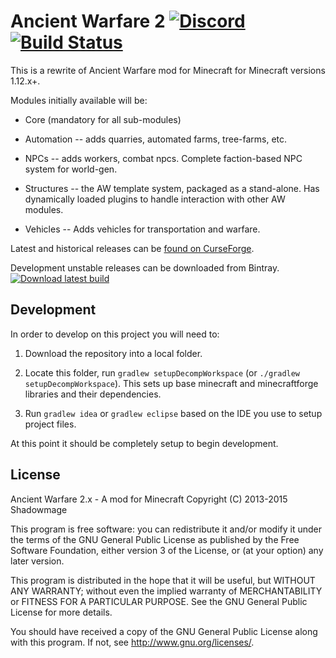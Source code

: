# Ancient Warfare 2 [![Discord](https://img.shields.io/discord/440863937777369088.svg?colorB=7289DA&logo=data:image/png;base64,iVBORw0KGgoAAAANSUhEUgAAAHYAAABWAgMAAABnZYq0AAAACVBMVEUAAB38%2FPz%2F%2F%2F%2Bm8P%2F9AAAAAXRSTlMAQObYZgAAAAFiS0dEAIgFHUgAAAAJcEhZcwAACxMAAAsTAQCanBgAAAAHdElNRQfhBxwQJhxy2iqrAAABoElEQVRIx7WWzdGEIAyGgcMeKMESrMJ6rILZCiiBg4eYKr%2Fd1ZAfgXFm98sJfAyGNwno3G9sLucgYGpQ4OGVRxQTREMDZjF7ILSWjoiHo1n%2BE03Aw8p7CNY5IhkYd%2F%2F6MtO3f8BNhR1QWnarCH4tr6myl0cWgUVNcfMcXACP1hKrGMt8wcAyxide7Ymcgqale7hN6846uJCkQxw6GG7h2MH4Czz3cLqD1zHu0VOXMfZjHLoYvsdd0Q7ZvsOkafJ1P4QXxrWFd14wMc60h8JKCbyQvImzlFjyGoZTKzohwWR2UzSONHhYXBQOaKKsySsahwGGDnb%2FiYPJw22sCqzirSULYy1qtHhXGbtgrM0oagBV4XiTJok3GoLoDNH8ooTmBm7ZMsbpFzi2bgPGoXWXME6XT%2BRJ4GLddxJ4PpQy7tmfoU2HPN6cKg%2BledKHBKlF8oNSt5w5g5o8eXhu1IOlpl5kGerDxIVT%2BztzKepulD8utXqpChamkzzuo7xYGk%2FkpSYuviLXun5bzdRf0Krejzqyz7Z3p0I1v2d6HmA07dofmS48njAiuMgAAAAASUVORK5CYII%3D)](https://discord.gg/jNhkDfU) [![Build Status](https://travis-ci.org/P3pp3rF1y/AncientWarfare2.svg?branch=1.12.x)](https://travis-ci.org/P3pp3rF1y/AncientWarfare2) 
This is a rewrite of Ancient Warfare mod for Minecraft for Minecraft versions 1.12.x+.

Modules initially available will be:

* Core (mandatory for all sub-modules)  

* Automation -- adds quarries, automated farms, tree-farms, etc.  

* NPCs -- adds workers, combat npcs. Complete faction-based NPC system for world-gen.  

* Structures -- the AW template system, packaged as a stand-alone. Has dynamically loaded plugins to handle interaction with other AW modules.  

* Vehicles -- Adds vehicles for transportation and warfare.

Latest and historical releases can be [found on CurseForge](https://minecraft.curseforge.com/projects/ancient-warfare-2/files).

Development unstable releases can be downloaded from Bintray.  
[ ![Download latest build](https://api.bintray.com/packages/p3pp3rf1y/maven/AncientWarfare2/images/download.svg) ](https://bintray.com/p3pp3rf1y/maven/AncientWarfare2/_latestVersion)

## Development

In order to develop on this project you will need to:  

1) Download the repository into a local folder.  

2) Locate this folder, run `gradlew setupDecompWorkspace` (or `./gradlew setupDecompWorkspace`). This sets up base minecraft and minecraftforge libraries and their dependencies.

3) Run `gradlew idea` or `gradlew eclipse` based on the IDE you use to setup project files.

At this point it should be completely setup to begin development.  
  


## License

Ancient Warfare 2.x - A mod for Minecraft
Copyright (C) 2013-2015  Shadowmage
  
This program is free software: you can redistribute it and/or modify
it under the terms of the GNU General Public License as published by
the Free Software Foundation, either version 3 of the License, or
(at your option) any later version.
  
This program is distributed in the hope that it will be useful,
but WITHOUT ANY WARRANTY; without even the implied warranty of
MERCHANTABILITY or FITNESS FOR A PARTICULAR PURPOSE.  See the
GNU General Public License for more details.
  
You should have received a copy of the GNU General Public License
along with this program.  If not, see <http://www.gnu.org/licenses/>.

